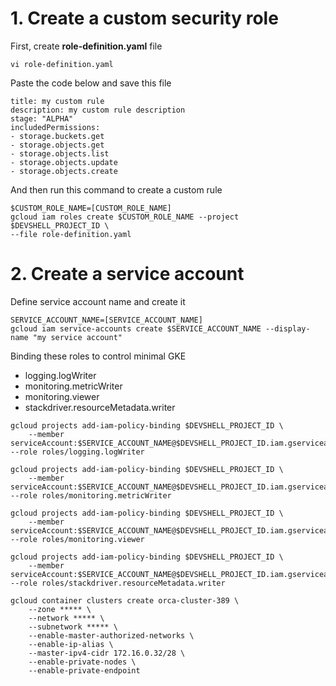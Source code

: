 # 1. Create a custom security role
First, create <b>role-definition.yaml</b> file

```
vi role-definition.yaml
```
Paste the code below and save this file
```
title: my custom rule
description: my custom rule description
stage: "ALPHA"
includedPermissions:
- storage.buckets.get
- storage.objects.get
- storage.objects.list
- storage.objects.update
- storage.objects.create
```
And then run this command to create a custom rule
```
$CUSTOM_ROLE_NAME=[CUSTOM_ROLE_NAME]
gcloud iam roles create $CUSTOM_ROLE_NAME --project $DEVSHELL_PROJECT_ID \
--file role-definition.yaml
```

# 2. Create a service account
Define service account name and create it
```
SERVICE_ACCOUNT_NAME=[SERVICE_ACCOUNT_NAME]
gcloud iam service-accounts create $SERVICE_ACCOUNT_NAME --display-name "my service account"
```
Binding these roles to control minimal GKE
- logging.logWriter
- monitoring.metricWriter
- monitoring.viewer
- stackdriver.resourceMetadata.writer
```
gcloud projects add-iam-policy-binding $DEVSHELL_PROJECT_ID \
    --member serviceAccount:$SERVICE_ACCOUNT_NAME@$DEVSHELL_PROJECT_ID.iam.gserviceaccount.com --role roles/logging.logWriter
    
gcloud projects add-iam-policy-binding $DEVSHELL_PROJECT_ID \
    --member serviceAccount:$SERVICE_ACCOUNT_NAME@$DEVSHELL_PROJECT_ID.iam.gserviceaccount.com --role roles/monitoring.metricWriter
    
gcloud projects add-iam-policy-binding $DEVSHELL_PROJECT_ID \
    --member serviceAccount:$SERVICE_ACCOUNT_NAME@$DEVSHELL_PROJECT_ID.iam.gserviceaccount.com --role roles/monitoring.viewer
    
gcloud projects add-iam-policy-binding $DEVSHELL_PROJECT_ID \
    --member serviceAccount:$SERVICE_ACCOUNT_NAME@$DEVSHELL_PROJECT_ID.iam.gserviceaccount.com --role roles/stackdriver.resourceMetadata.writer
```


```
gcloud container clusters create orca-cluster-389 \
	--zone ***** \
	--network ***** \
    --subnetwork ***** \
    --enable-master-authorized-networks \
	--enable-ip-alias \
	--master-ipv4-cidr 172.16.0.32/28 \
    --enable-private-nodes \
    --enable-private-endpoint
```

